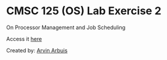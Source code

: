 # CMSC 125 (OS) Lab Exercise 2

On Processor Management and Job Scheduling

Access it [here](https://cpu-scheduler.herokuapp.com/)

Created by: [Arvin Arbuis](https://github.com/arvsxz05)
